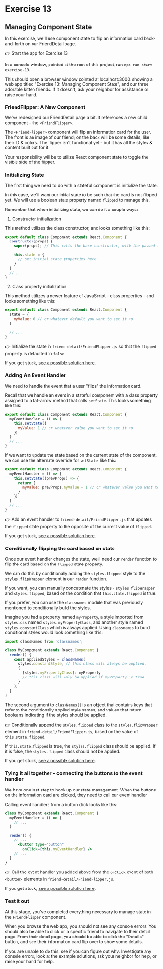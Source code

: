 # Exercise 13
## Managing Component State

In this exercise, we'll use component state to flip an information card back-and-forth on our FriendDetail page.

&#128073; Start the app for Exercise 13

In a console window, pointed at the root of this project, run `npm run start-exercise-13`.

This should open a browser window pointed at localhost:3000, showing a web app titled "Exercise 13: Managing Component State", and our three adorable kitten friends. If it doesn't, ask your neighbor for assistance or raise your hand.

### FriendFlipper: A New Component

We've redesigned our FriendDetail page a bit. It references a new child component - the `<FriendFlipper>`. 

The `<FriendFlipper>` component will flip an information card for the user. The front is an image of our friend; on the back will be some details, like their ID & colors. The flipper isn't functional yet - but it has all the styles & content built out for it.

Your responsibility will be to utilize React component state to toggle the visible side of the flipper.

### Initializing State

The first thing we need to do with a stateful component is initialize the state.

In this case, we'll want our initial state to be such that the card is not flipped yet. We will use a boolean state property named `flipped` to manage this.

Remember that when initializing state, we can do it a couple ways:

1. Constructor initialization

This method utilizes the class constructor, and looks something like this:

```jsx
export default class Component extends React.Component {
  constructor(props) {
    super(props); // This calls the base constructor, with the passed-in props. 

    this.state = {
      // set initial state properties here
    }
  }
  // ...
}
```

2. Class property initialization

This method utilizes a newer feature of JavaScript - class properties - and looks something like this:

```jsx
export default class Component extends React.Component {
  state = {
    myValue: 0 // or whatever default you want to set it to
  }

  // ...
}
```

&#128073; Initialize the state in `friend-detail/FriendFlipper.js` so that the `flipped` property is defaulted to `false`.

If you get stuck, [see a possible solution here](./SOLUTIONS.md#initialization).

### Adding An Event Handler

We need to handle the event that a user "flips" the information card.

Recall that we handle an event in a stateful component with a class property assigned to a fat-arrow method that calls `setState`. This looks something like this: 

```jsx
export default class Component extends React.Component {
  myEventHandler = () => {
    this.setState({
      myValue: 1 // or whatever value you want to set it to
    })
  }
  // ...
}
```

If we want to update the state based on the current state of the component, we can use the alternate override for `setState`, like this: 

```jsx
export default class Component extends React.Component {
  myEventHandler = () => {
    this.setState((prevProps) => {
      return {
        myValue: prevProps.myValue + 1 // or whatever value you want to set it to
      }
    })
  }
  // ...
}
```

&#128073; Add an event handler to `friend-detail/FriendFlipper.js` that updates the `flipped` state property to the opposite of the current value of `flipped`.

If you get stuck, [see a possible solution here](./SOLUTIONS.md#event-handler).

### Conditionally flipping the card based on state

Once our event handler changes the state, we'll need our `render` function to flip the card based on the `flipped` state property.

We can do this by conditionally adding the `styles.flipped` style to the `styles.flipWrapper` element in our `render` function.

If you want, you can manually concatenate the styles - `styles.flipWrapper` and `styles.flipped`, based on the condition that `this.state.flipped` is true.

If you prefer, you can use the `classnames` module that was previously mentioned to conditionally build the styles.

Imagine you had a property named `myProperty`, a style imported from `styles.css` named `styles.myPropertyClass`, and another style named `styles.constantClass` which is always applied. Using `classnames` to build conditional styles would look something like this:

```jsx
import classNames from 'classnames';

class MyComponent extends React.Component {
  render() {
    const appliedStyles = classNames(
      styles.constantStyle, // this class will always be applied.
      {
        [styles.myPropertyClass]: myProperty
        // this class will only be applied if myProperty is true.
      }
    );
  }
}
```

The second argument to `classNames()` is an object that contains keys that refer to the conditionally applied style names, and values that return booleans indicating if the styles should be applied.

&#128073; Conditionally append the `styles.flipped` class to the `styles.flipWrapper` element in `friend-detail/FriendFlipper.js`, based on the value of `this.state.flipped`. 

If `this.state.flipped` is true, the `styles.flipped` class should be applied. If it is false, the `styles.flipped` class should not be applied.

If you get stuck, [see a possible solution here](./SOLUTIONS.md#toggle-class-name).

### Tying it all together - connecting the buttons to the event handler

We have one last step to hook up our state management. When the buttons on the information card are clicked, they need to call our event handler.

Calling event handlers from a button click looks like this:

```jsx
class MyComponent extends React.Component {
  myEventHandler = () => {
    // ...
  }

  render() {
    // ...
      <button type="button"
        onClick={this.myEventHandler} />
    // ...
  }
}
```

&#128073; Call the event handler you added above from the `onClick` event of both `<button>` elements in `friend-detail/FriendFlipper.js`. 

If you get stuck, [see a possible solution here](./SOLUTIONS.md#connect-buttons-to-handler).

### Test it out

At this stage, you've completed everything necessary to manage state in the `FriendFlipper` component.

When you browse the web app, you should not see any console errors. You should also be able to click on a specific friend to navigate to their detail page. From their detail page, you should be able to click the "Details" button, and see their information card flip over to show some details.

If you are unable to do this, see if you can figure out why. Investigate any console errors, look at the example solutions, ask your neighbor for help, or raise your hand for help.
